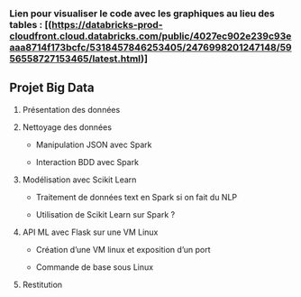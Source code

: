 ### Lien pour visualiser le code avec les graphiques au lieu des tables : [(https://databricks-prod-cloudfront.cloud.databricks.com/public/4027ec902e239c93eaaa8714f173bcfc/5318457846253405/2476998201247148/5956558727153465/latest.html)]



## Projet Big Data

1. Présentation des données 


2. Nettoyage des données 


    * Manipulation JSON avec Spark


    * Interaction BDD avec Spark


3. Modélisation avec Scikit Learn 


    * Traitement de données text en Spark si on fait du NLP


    * Utilisation de Scikit Learn sur Spark ?


4. API ML avec Flask sur une VM Linux 


    * Création d’une VM linux et exposition d’un port


    * Commande de base sous Linux


5. Restitution 

